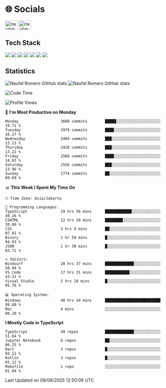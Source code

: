<h1 align="">🌐 Socials</h1>
<p align="left">
<a href="https://linkedin.com/in/naufal-romero-putra-pratama-9ab816177/" target="blank"><img align="center" src="https://raw.githubusercontent.com/rahuldkjain/github-profile-readme-generator/master/src/images/icons/Social/linked-in-alt.svg" alt="naufalromero" height="30" width="40" /></a>
<a href="https://instagram.com/naufalromero" target="blank"><img align="center" src="https://raw.githubusercontent.com/rahuldkjain/github-profile-readme-generator/master/src/images/icons/Social/instagram.svg" alt="naufalromero" height="30" width="40" /></a>
</p>


<h2 align="">Tech Stack</h2>
<div align="">
  <img src="https://img.shields.io/badge/next.js-000000?style=for-the-badge&logo=nextdotjs&logoColor=white"/>
 <img src="https://img.shields.io/badge/typescript-%23007ACC.svg?style=for-the-badge&logo=typescript&logoColor=white"/>
 <img src="https://img.shields.io/badge/react-%2320232a.svg?style=for-the-badge&logo=react&logoColor=%2361DAFB"/>
 <img src="https://img.shields.io/badge/tailwindcss-%2338B2AC.svg?style=for-the-badge&logo=tailwind-css&logoColor=white"/>
 <img src="https://img.shields.io/badge/Prisma-3982CE?style=for-the-badge&logo=Prisma&logoColor=white"/>
 <img src="https://img.shields.io/badge/javascript-%23323330.svg?style=for-the-badge&logo=javascript&logoColor=%23F7DF1E"/>
 <img src="https://img.shields.io/badge/java-%23ED8B00.svg?style=for-the-badge&logo=openjdk&logoColor=white"/>
</div>


<h2 align="">Statistics</h2>
<div align="">
<img src="https://github-readme-stats-xi-nine-74.vercel.app/api?username=romves&show_icons=true&theme=tokyonight&include_all_commits=true&count_private=true" alt="Naufal Romero GitHub stats"/>
<img src="https://github-readme-stats-xi-nine-74.vercel.app/api/top-langs/?username=romves&theme=tokyonight&hide_border=false&include_all_commits=true&count_private=true&layout=compact" alt="Naufal Romero GitHub stats"/>
</div>

<!--START_SECTION:waka-->
![Code Time](http://img.shields.io/badge/Code%20Time-2%2C747%20hrs%2059%20mins-blue)

![Profile Views](http://img.shields.io/badge/Profile%20Views-0-blue)

📅 **I'm Most Productive on Monday** 

```text
Monday                   3608 commits        █████░░░░░░░░░░░░░░░░░░░░   19.71 % 
Tuesday                  2979 commits        ████░░░░░░░░░░░░░░░░░░░░░   16.27 % 
Wednesday                2404 commits        ███░░░░░░░░░░░░░░░░░░░░░░   13.13 % 
Thursday                 2420 commits        ███░░░░░░░░░░░░░░░░░░░░░░   13.22 % 
Friday                   2568 commits        ████░░░░░░░░░░░░░░░░░░░░░   14.03 % 
Saturday                 2556 commits        ███░░░░░░░░░░░░░░░░░░░░░░   13.96 % 
Sunday                   1774 commits        ██░░░░░░░░░░░░░░░░░░░░░░░   09.69 % 
```


📊 **This Week I Spent My Time On** 

```text
🕑︎ Time Zone: Asia/Jakarta

💬 Programming Languages: 
TypeScript               19 hrs 56 mins      ████████████░░░░░░░░░░░░░   49.26 % 
CSHTML                   12 hrs 28 mins      ████████░░░░░░░░░░░░░░░░░   30.80 % 
CSS                      3 hrs 9 mins        ██░░░░░░░░░░░░░░░░░░░░░░░   07.81 % 
Binary                   1 hr 59 mins        █░░░░░░░░░░░░░░░░░░░░░░░░   04.93 % 
JSON                     1 hr 30 mins        █░░░░░░░░░░░░░░░░░░░░░░░░   03.71 % 

🔥 Editors: 
Windsurf                 20 hrs 37 mins      █████████████░░░░░░░░░░░░   50.94 % 
VS Code                  17 hrs 31 mins      ███████████░░░░░░░░░░░░░░   43.31 % 
Visual Studio            2 hrs 19 mins       █░░░░░░░░░░░░░░░░░░░░░░░░   05.76 % 

💻 Operating System: 
Windows                  40 hrs 24 mins      █████████████████████████   99.80 % 
Mac                      4 mins              ░░░░░░░░░░░░░░░░░░░░░░░░░   00.20 % 
```

**I Mostly Code in TypeScript** 

```text
TypeScript               49 repos            █████████████░░░░░░░░░░░░   51.04 % 
Jupyter Notebook         6 repos             ██░░░░░░░░░░░░░░░░░░░░░░░   06.25 % 
Dart                     3 repos             █░░░░░░░░░░░░░░░░░░░░░░░░   03.12 % 
Kotlin                   3 repos             █░░░░░░░░░░░░░░░░░░░░░░░░   03.12 % 
Makefile                 1 repo              ░░░░░░░░░░░░░░░░░░░░░░░░░   01.04 % 
```




 Last Updated on 08/08/2025 12:50:09 UTC
<!--END_SECTION:waka-->
